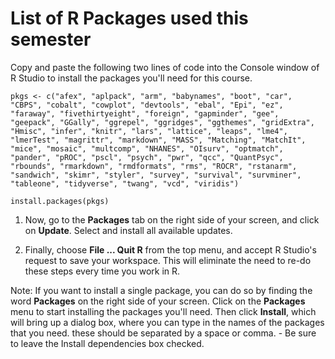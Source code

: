 # List of R Packages used this semester

Copy and paste the following two lines of code into the Console window of R Studio to install the packages you'll need for this course.

`pkgs <- c("afex", "aplpack", "arm", "babynames", "boot", "car", "CBPS", "cobalt", "cowplot", "devtools", "ebal", "Epi", "ez", "faraway", "fivethirtyeight", "foreign", "gapminder", "gee", "geepack", "GGally", "ggrepel", "ggridges", "ggthemes", "gridExtra", "Hmisc", "infer", "knitr", "lars", "lattice", "leaps", "lme4", "lmerTest", "magrittr", "markdown", "MASS", "Matching", "MatchIt", "mice", "mosaic", "multcomp", "NHANES", "OIsurv", "optmatch", "pander", "pROC", "pscl", "psych", "pwr", "qcc", "QuantPsyc", "rbounds", "rmarkdown", "rmdformats", "rms", "ROCR", "rstanarm", "sandwich", "skimr", "styler", "survey", "survival", "survminer", "tableone", "tidyverse", "twang", "vcd", "viridis")`

`install.packages(pkgs)`

1.  Now, go to the **Packages** tab on the right side of your screen, and click on **Update**. Select and install all available updates.

2.  Finally, choose **File ... Quit R** from the top menu, and accept R Studio's request to save your workspace. This will eliminate the need to re-do these steps every time you work in R.

Note: If you want to install a single package, you can do so by finding the word **Packages** on the right side of your screen. Click on the **Packages** menu to start installing the packages you'll need. Then click **Install**, which will bring up a dialog box, where you can type in the names of the packages that you need. these should be separated by a space or comma. - Be sure to leave the Install dependencies box checked.
